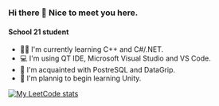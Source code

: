 ### Hi there 👋 Nice to meet you here.

#### __School 21 student__

- 👩‍🎓 I'm currently learning C++ and C#/.NET.
- 💻 I'm using QT IDE, Microsoft Visual Studio and VS Code.
- 🌱 I'm acquainted with PostreSQL and DataGrip.
- 🔭 I'm plannig to begin learning Unity.

[![My LeetCode stats](https://leetcode-stats.vercel.app/api?username=OlekaZu&theme=Light)](https://github.com/OlekaZu/github-readme)
<!--
**OlekaZu/OlekaZu** is a ✨ _special_ ✨ repository because its `README.md` (this file) appears on your GitHub profile.

Here are some ideas to get you started:

- 🔭 I’m currently working on ...
- 🌱 I’m currently learning ...
- 👯 I’m looking to collaborate on ...
- 🤔 I’m looking for help with ...
- 💬 Ask me about ...
- 📫 How to reach me: ...
- 😄 Pronouns: ...
- ⚡ Fun fact: ...
-->
